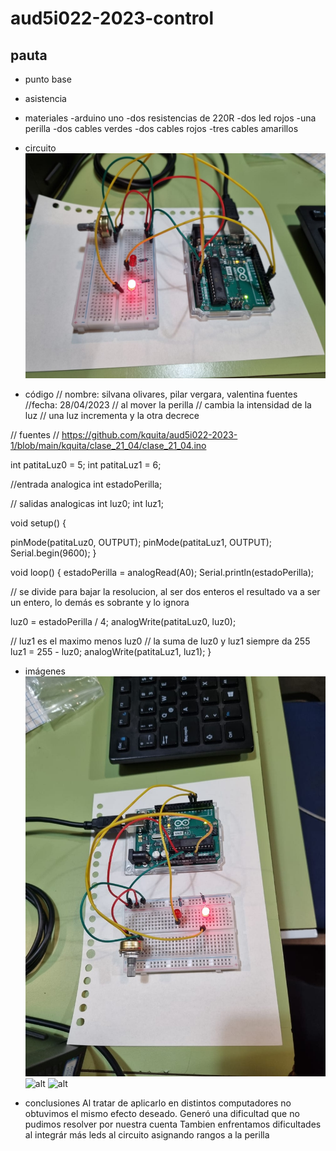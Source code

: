 # aud5i022-2023-control

## pauta

- punto base
- asistencia

- materiales
   -arduino uno
   -dos resistencias de 220R
   -dos led rojos
   -una perilla
   -dos cables verdes
   -dos cables rojos
   -tres cables amarillos
   
- circuito
 ![alt](IMG-20230428-WA0009.jpg "foto del circuito")
- código
// nombre: silvana olivares, pilar vergara, valentina fuentes
//fecha: 28/04/2023
// al mover la perilla
// cambia la intensidad de la luz
// una luz incrementa y la otra decrece

// fuentes
// https://github.com/kquita/aud5i022-2023-1/blob/main/kquita/clase_21_04/clase_21_04.ino

int patitaLuz0 = 5;
int patitaLuz1 = 6;

//entrada analogica
int estadoPerilla;

// salidas analogicas
int luz0;
int luz1;

void setup() {

  pinMode(patitaLuz0, OUTPUT);
  pinMode(patitaLuz1, OUTPUT);
  Serial.begin(9600);
}

void loop() {
  estadoPerilla = analogRead(A0);
  Serial.println(estadoPerilla);


  // se divide para bajar la resolucion, al ser dos enteros el resultado va a ser un entero, lo demás es sobrante y lo ignora
  
  luz0 = estadoPerilla / 4;
  analogWrite(patitaLuz0, luz0);
  

  // luz1 es el maximo menos luz0
  // la suma de luz0 y luz1 siempre da 255
  luz1 = 255 - luz0;
  analogWrite(patitaLuz1, luz1);
}

- imágenes
![alt](IMG-20230428-WA0012.jpg "foto del circuito")
![alt](IMG_20230428_171758.jpg "foto del circuito")
![alt](IMG_20230428_171727.jpg "foto del circuito")

- conclusiones
Al tratar de aplicarlo en distintos computadores no obtuvimos el mismo efecto deseado. 
Generó una dificultad que no pudimos resolver por nuestra cuenta
Tambien enfrentamos dificultades al integrár más leds al circuito asignando rangos a la perilla 



